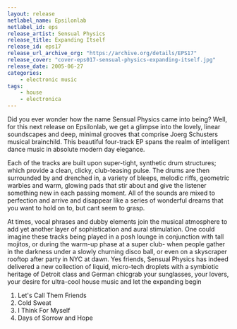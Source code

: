 ```yaml
---
layout: release
netlabel_name: Epsilonlab
netlabel_id: eps
release_artist: Sensual Physics
release_title: Expanding Itself
release_id: eps17
release_url_archive_org: "https://archive.org/details/EPS17"
release_cover: "cover-eps017-sensual-physics-expanding-itself.jpg"
release_date: 2005-06-27
categories:
    - electronic music
tags:
    - house
    - electronica
---
```

Did you ever wonder how the name Sensual Physics came into being? Well, for this next release on Epsilonlab, we get a glimpse into the lovely, linear soundscapes and deep, minimal grooves that comprise Joerg Schusters musical brainchild. This beautiful four-track EP spans the realm of intelligent dance music in absolute modern day elegance.

Each of the tracks are built upon super-tight, synthetic drum structures; which provide a clean, clicky, club-teasing pulse. The drums are then surrounded by and drenched in, a variety of bleeps, melodic riffs, geometric warbles and warm, glowing pads that stir about and give the listener something new in each passing moment. All of the sounds are mixed to perfection and arrive and disappear like a series of wonderful dreams that you want to hold on to, but cant seem to grasp.

At times, vocal phrases and dubby elements join the musical atmosphere to add yet another layer of sophistication and aural stimulation. One could imagine these tracks being played in a posh lounge in conjunction with tall mojitos, or during the warm-up phase at a super club- when people gather in the darkness under a slowly churning disco ball, or even on a skyscraper rooftop after party in NYC at dawn. Yes friends, Sensual Physics has indeed delivered a new collection of liquid, micro-tech droplets with a symbiotic heritage of Detroit class and German chicgrab your sunglasses, your lovers, your desire for ultra-cool house music and let the expanding begin


1. Let's Call Them Friends
2. Cold Sweat
3. I Think For Myself
4. Days of Sorrow and Hope